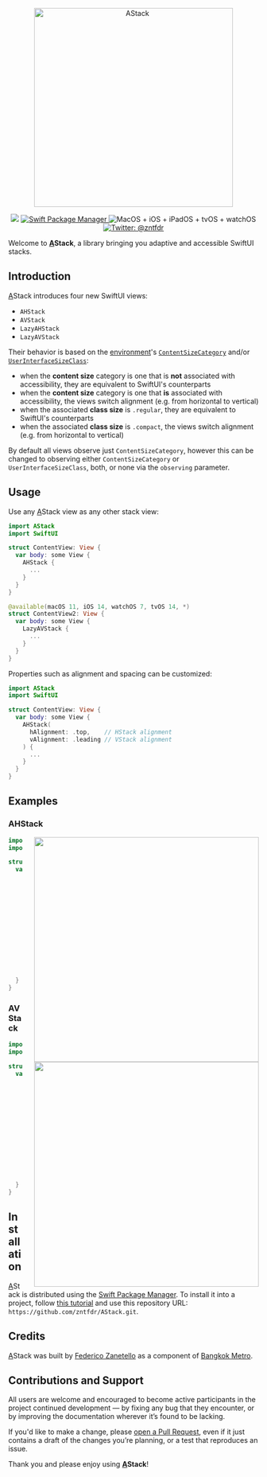 <p align="center">
    <img src=".assets/logo/logo.png" width="400" max-width="90%" alt="AStack" />
</p>

<p align="center">
    <img src="https://img.shields.io/badge/swift-5.2-orange.svg" />
    <a href="https://swift.org/package-manager">
        <img src="https://img.shields.io/badge/swiftpm-compatible-brightgreen.svg?style=flat" alt="Swift Package Manager" />
    </a>
     <img src="https://img.shields.io/badge/platforms-macOS+iOS+iPadOS+tvOS+watchOS-brightgreen.svg?style=flat" alt="MacOS + iOS + iPadOS + tvOS + watchOS" />
    <a href="https://twitter.com/zntfdr">
        <img src="https://img.shields.io/badge/twitter-@zntfdr-blue.svg?style=flat" alt="Twitter: @zntfdr" />
    </a>
</p>

Welcome to **<ins>A</ins>Stack**, a library bringing you adaptive and accessible SwiftUI stacks.

## Introduction
 
<ins>A</ins>Stack introduces four new SwiftUI views: 

- `AHStack`
- `AVStack`
- `LazyAHStack`
- `LazyAVStack`

Their behavior is based on the [environment][environment]'s [`ContentSizeCategory`][ContentSizeCategory] and/or [`UserInterfaceSizeClass`][UserInterfaceSizeClass]:

- when the **content size** category is one that is **not** associated with accessibility, they are equivalent to SwiftUI's counterparts
- when the **content size** category is one that **is** associated with accessibility, the views switch alignment (e.g. from horizontal to vertical)
- when the associated **class size** is `.regular`, they are equivalent to SwiftUI's counterparts
- when the associated **class size** is `.compact`, the views switch alignment (e.g. from horizontal to vertical)

By default all views observe just `ContentSizeCategory`, however this can be changed to observing either `ContentSizeCategory` or  `UserInterfaceSizeClass`, both, or none via the `observing` parameter.

## Usage

Use any <ins>A</ins>Stack view as any other stack view:

```swift
import AStack
import SwiftUI

struct ContentView: View {
  var body: some View {
    AHStack {
      ...
    }
  }
}

@available(macOS 11, iOS 14, watchOS 7, tvOS 14, *)
struct ContentView2: View {
  var body: some View {
    LazyAVStack {
      ...
    }
  }
}
```

Properties such as alignment and spacing can be customized:

```swift
import AStack
import SwiftUI

struct ContentView: View {
  var body: some View {
    AHStack(
      hAlignment: .top,    // HStack alignment
      vAlignment: .leading // VStack alignment
    ) {
      ...
    }
  }
}
```
## Examples

### AHStack

<img src=".assets/example.png" height="452px" align="right" style="padding-left: 20px">

```swift
import AStack
import SwiftUI

struct ContentView: View {
  var body: some View {
    AHStack {
      ZStack {
        RoundedRectangle(cornerRadius: 12).strokeBorder()
        Text("1")
      }
      ZStack {
        RoundedRectangle(cornerRadius: 12).strokeBorder()
        Text("2")
      }.foregroundColor(.purple)
      ZStack {
        RoundedRectangle(cornerRadius: 12).strokeBorder()
        Text("3")
      }.foregroundColor(.blue)
    }
  }
}
```

### AVStack

<img src=".assets/example2.png" height="452px" align="right" style="padding-left: 20px">

```swift
import AStack
import SwiftUI

struct ContentView: View {
  var body: some View {
    AVStack {
      ZStack {
        RoundedRectangle(cornerRadius: 12).strokeBorder()
        Text("1")
      }
      ZStack {
        RoundedRectangle(cornerRadius: 12).strokeBorder()
        Text("2")
      }.foregroundColor(.purple)
      ZStack {
        RoundedRectangle(cornerRadius: 12).strokeBorder()
        Text("3")
      }.foregroundColor(.blue)
    }
  }
}
```

## Installation

<ins>A</ins>Stack is distributed using the [Swift Package Manager](https://swift.org/package-manager). To install it into a project, follow [this tutorial](https://developer.apple.com/documentation/swift_packages/adding_package_dependencies_to_your_app) and use this repository URL: `https://github.com/zntfdr/AStack.git`.

## Credits

<ins>A</ins>Stack was built by [Federico Zanetello](https://twitter.com/zntfdr) as a component of [Bangkok Metro](http://yourmetro.app).

## Contributions and Support

All users are welcome and encouraged to become active participants in the project continued development — by fixing any bug that they encounter, or by improving the documentation wherever it’s found to be lacking.

If you'd like to make a change, please [open a Pull Request](https://github.com/zntfdr/AStack/pull/new), even if it just contains a draft of the changes you’re planning, or a test that reproduces an issue.

Thank you and please enjoy using **<ins>A</ins>Stack**!

[ContentSizeCategory]: https://developer.apple.com/documentation/swiftui/environmentvalues/3284540-sizecategory
[Environment]: https://developer.apple.com/documentation/swiftui/environment
[UserInterfaceSizeClass]: https://developer.apple.com/documentation/swiftui/userinterfacesizeclass
